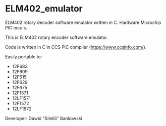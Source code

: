 # ELM402_emulator
ELM402 rotary decoder software emulator written in C. Hardware Microchip PIC mcu's.


This is ELM402 rotary encoder software emulator.

Code is written in C in CCS PIC compiler (https://www.ccsinfo.com/).

Easily portable to:
- 12F683
- 12F609
- 12F615
- 12F629
- 12F675
- 12F1571
- 12LF1571
- 12F1572
- 12LF1572

Developer: Dawid "SileliS" Bankowski
